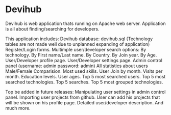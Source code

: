 # Devihub
Devihub is web application thats running on Apache web server. Application is all about finding/searching for developers.

This application includes:
  Devihub database: devihub.sql (Technology tables are not made well due to unplanned expanding of application)
  Register/Login forms.
  Multimple user/developer search options:
    By technology.
    By First name/Last name.
    By Country.
    By Join year.
    By Age.
  User/Developer profile page.
  User/Developer settings page.
  Admin control panel (username: admin password: admin)
    All statistics about users
      Male/Female Comparision.
      Most used skills.
      User Join by month.
      Visits per month.
      Education levels.
      User ages.
      Top 5 most searched users.
      Top 5 most searched technologies.
      Top 5 searches.
      Top 5 most grouped technologies.
      
Top be added in future releases:
  Manipulating user settings in admin control panel.
  Importing user projects from github.
  User can add his projects that will be shown on his profile page.
  Detailed user/developer description.
  And much more.
  
      
      
      
  
  
